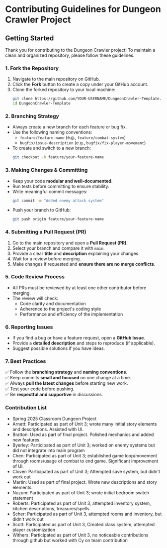 ﻿# Contributing Guidelines for Dungeon Crawler Project

## **Getting Started**
Thank you for contributing to the Dungeon Crawler project! To maintain a clean and organized repository, please follow these guidelines.

### **1. Fork the Repository**
1. Navigate to the main repository on GitHub.
2. Click the **Fork** button to create a copy under your GitHub account.
3. Clone the forked repository to your local machine:
   ```sh
   git clone https://github.com/YOUR-USERNAME/DungeonCrawler-Template.git
   cd DungeonCrawler-Template
   ```

### **2. Branching Strategy**
- Always create a new branch for each feature or bug fix.
- Use the following naming conventions:
  - `feature/feature-name` (e.g., `feature/combat-system`)
  - `bugfix/issue-description` (e.g., `bugfix/fix-player-movement`)
- To create and switch to a new branch:
  ```sh
  git checkout -b feature/your-feature-name
  ```

### **3. Making Changes & Committing**
- Keep your code **modular and well-documented**.
- Run tests before committing to ensure stability.
- Write meaningful commit messages:
  ```sh
  git commit -m "Added enemy attack system"
  ```
- Push your branch to GitHub:
  ```sh
  git push origin feature/your-feature-name
  ```

### **4. Submitting a Pull Request (PR)**
1. Go to the main repository and open a **Pull Request (PR)**.
2. Select your branch and compare it with `main`.
3. Provide a clear **title** and **description** explaining your changes.
4. Wait for a review before merging.
5. Make changes if requested and **ensure there are no merge conflicts**.

### **5. Code Review Process**
- All PRs must be reviewed by at least one other contributor before merging.
- The review will check:
  - Code clarity and documentation
  - Adherence to the project's coding style
  - Performance and efficiency of the implementation

### **6. Reporting Issues**
- If you find a bug or have a feature request, open a **GitHub Issue**.
- Provide a **detailed description** and steps to reproduce (if applicable).
- Suggest possible solutions if you have ideas.

### **7. Best Practices**
✅ Follow the **branching strategy** and **naming conventions**.  
✅ Keep commits **small and focused** on one change at a time.  
✅ Always **pull the latest changes** before starting new work.  
✅ Test your code before pushing.  
✅ Be **respectful and supportive** in discussions.  

### **Contribution List**
- Spring 2025 Classroom Dungeon Project
- Arnett: Participated as part of Unit 3; wrote many initial story elements and descriptions. Assisted with UI.
- Bratton: Used as part of final project. Polished mechanics and added new features.
- Byerley: Participated as part of Unit 3; worked on enemy systems but did not integrate into main program
- Chen: Participated as part of Unit 3; established game loop/movement through rooms/usage of combat to end game. Significant improvement of UI. 
- Clover: Participated as part of Unit 3; Attempted save system, but didn't work out
- Martin: Used as part of final project. Wrote new descriptions and story elements. 
- Nuzum: Participated as part of Unit 3; wrote initial bedroom switch statement
- Roberts: Participated as part of Unit 3, attempted inventory system, kitchen descriptions, treasures/spells
- Scher: Participated as part of Unit 3, attempted rooms and inventory, but didn't work out
- Scott: Participated as part of Unit 3, Created class system, attempted player customization
- Withers: Participated as part of Unit 3, no noticeable contributions through github but worked with Cy on team contribution
